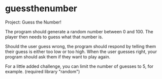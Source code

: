 # guessthenumber

Project: Guess the Number!

The program should generate a random number between 0 and 100. The player then needs to guess what that number is.

Should the user guess wrong, the program should respond by telling them their guess is either too low or too high. When the user guesses right, your program should ask them if they want to play again.

For a little added challenge, you can limit the number of guesses to 5, for example.
(required library "random")
